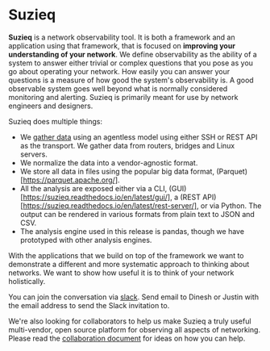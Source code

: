 # Suzieq

**Suzieq** is a network observability tool. It is both a framework and an application using that framework, that is focused on 
**improving your understanding of your network**.  We define observability as the ability of a system to 
answer either trivial or complex questions that you pose as you go about operating your network. How easily 
you can answer your questions is a measure of how good the system's observability is. A good observable 
system goes well beyond what is normally considered monitoring and alerting. Suzieq is primarily meant for use by network engineers and designers.

Suzieq does multiple things:
 * We [gather data](https://suzieq.readthedocs.io/en/latest/poller/) using an agentless model using either SSH or REST API as the transport. We gather data from routers, bridges and Linux servers.
 * We normalize the data into a vendor-agnostic format.
 * We store all data in files using the popular big data format, (Parquet)[https://parquet.apache.org/]. 
 * All the analysis are exposed either via a CLI, (GUI)[https://suzieq.readthedocs.io/en/latest/gui/], a (REST API)[https://suzieq.readthedocs.io/en/latest/rest-server/], or via Python. The output can be rendered in various formats from plain text to JSON and CSV.
 * The analysis engine used in this release is pandas, though we have prototyped with other analysis engines.

With the applications that we build on top of the framework we want to demonstrate a different and more 
systematic approach to thinking about networks. We want to show how useful it is to think of your network holistically.

You can join the conversation via [slack](https://netenglabs.slack.com). Send email to Dinesh or Justin with the email address to send the Slack invitation to. 

We're also looking for collaborators to help us make Suzieq a truly useful multi-vendor, open source platform 
for observing all aspects of networking. Please read the [collaboration document](./CONTRIBUTING.md) for 
ideas on how you can help. 



